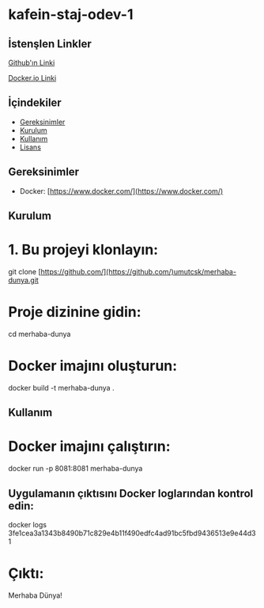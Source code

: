 # kafein-staj-odev-1

## İstenşlen Linkler

[Github'ın Linki](https://github.com/umutcsk/kafein-staj-odev-1)

[Docker.io Linki](https://hub.docker.com/repository/docker/umutcsk1docker/merhaba-dunya)

## İçindekiler

* [Gereksinimler](#gereksinimler)
* [Kurulum](#kurulum)
* [Kullanım](#kullanım)
* [Lisans](#lisans)

## Gereksinimler

* Docker: [https://www.docker.com/](https://www.docker.com/)

## Kurulum

# 1. Bu projeyi klonlayın:

   git clone [https://github.com/](https://github.com/)umutcsk/merhaba-dunya.git

# Proje dizinine gidin:

  cd merhaba-dunya

# Docker imajını oluşturun:

  docker build -t merhaba-dunya .

## Kullanım

# Docker imajını çalıştırın:

  docker run -p 8081:8081 merhaba-dunya

## Uygulamanın çıktısını Docker loglarından kontrol edin:

  docker logs 3fe1cea3a1343b8490b71c829e4b11f490edfc4ad91bc5fbd9436513e9e44d31

# Çıktı:

  Merhaba Dünya!
